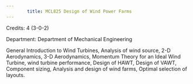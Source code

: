 ```yaml
---
        title: MCL825 Design of Wind Power Farms
---
```

Credits: 4 (3-0-2)

Department: Department of Mechanical Engineering

General Introduction to Wind Turbines, Analysis of wind source, 2-D Aerodynamics, 3-D Aerodynamics, Momentum Theory for an Ideal Wind Turbine, wind turbine performance, Design of HAWT, Design of VAWT, Component sizing, Analysis and design of wind farms, Optimal selection of layouts.